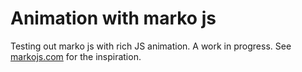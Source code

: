 # Animation with marko js

Testing out marko js with rich JS animation. A work in progress. See [markojs.com](http://markojs.com/) for the inspiration.
